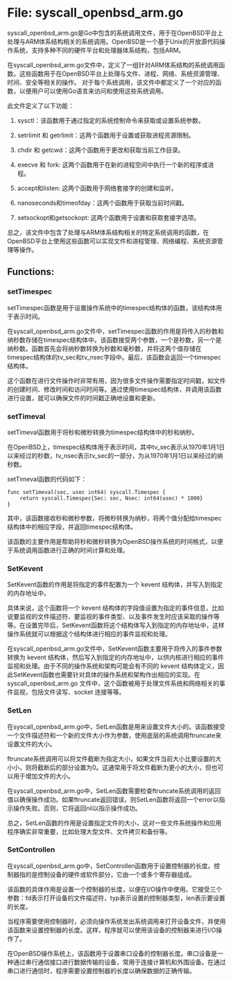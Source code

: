 # File: syscall_openbsd_arm.go

syscall_openbsd_arm.go是Go中包含的系统调用文件，用于在OpenBSD平台上处理与ARM体系结构相关的系统调用。OpenBSD是一个基于Unix的开放源代码操作系统，支持多种不同的硬件平台和处理器体系结构，包括ARM。

在syscall_openbsd_arm.go文件中，定义了一组针对ARM体系结构的系统调用函数。这些函数用于在OpenBSD平台上处理与文件、进程、网络、系统资源管理、时间、安全等相关的操作。 对于每个系统调用，该文件中都定义了一个对应的函数，以便用户可以使用Go语言来访问和使用这些系统调用。

此文件定义了以下功能：

1. sysctl：该函数用于通过指定的系统控制命令来获取或设置系统参数。

2. setrlimit 和 getrlimit：这两个函数用于设置或获取进程资源限制。

3. chdir 和 getcwd：这两个函数用于更改和获取当前工作目录。

4. execve 和 fork: 这两个函数用于在新的进程空间中执行一个新的程序或进程。

5. accept和listen: 这两个函数用于网络套接字的创建和监听。

6. nanoseconds和timeofday：这两个函数用于获取当前时间戳。

7. setsockopt和getsockopt: 这两个函数用于设置和获取套接字选项。

总之，该文件中包含了处理与ARM体系结构相关的特定系统调用的函数，在OpenBSD平台上使用这些函数可以实现文件和进程管理、网络编程、系统资源管理等操作。

## Functions:

### setTimespec

setTimespec函数是用于设置操作系统中的timespec结构体的函数，该结构体用于表示时间。

在syscall_openbsd_arm.go文件中，setTimespec函数的作用是将传入的秒数和纳秒数存储在timespec结构体中。该函数接受两个参数，一个是秒数，另一个是纳秒数。函数首先会将纳秒数转换为秒数和毫秒数，并将这两个值存储在timespec结构体的tv_sec和tv_nsec字段中。最后，该函数会返回一个timespec结构体。

这个函数在进行文件操作时非常有用，因为很多文件操作需要指定时间戳，如文件的创建时间、修改时间和访问时间等。通过使用timespec结构体，并调用该函数进行设置，就可以确保文件的时间戳正确地设置和更新。



### setTimeval

setTimeval函数用于将秒和微秒转换为timespec结构体中的秒和纳秒。

在OpenBSD上，timespec结构体用于表示时间，其中tv_sec表示从1970年1月1日以来经过的秒数，tv_nsec表示tv_sec的一部分，为从1970年1月1日以来经过的纳秒数。

setTimeval函数的代码如下：

```
func setTimeval(sec, usec int64) syscall.Timespec {
    return syscall.Timespec{Sec: sec, Nsec: int64(usec) * 1000}
}
```

其中，该函数接收秒和微秒参数，将微秒转换为纳秒，将两个值分配给timespec结构体中的相应字段，并返回timespec结构体。

该函数的主要作用是帮助将秒和微秒转换为OpenBSD操作系统的时间格式，以便于系统调用函数进行正确的时间计算和处理。



### SetKevent

SetKevent函数的作用是将指定的事件配置为一个 kevent 结构体，并写入到指定的内存地址中。

具体来说，这个函数将一个 kevent 结构体的字段值设置为指定的事件信息，比如说要监视的文件描述符、要监视的事件类型、以及事件发生时应该采取的操作等等。在设置完毕后，SetKevent函数将这个结构体写入到指定的内存地址中，这样操作系统就可以根据这个结构体进行相应的事件监视和处理。

在syscall_openbsd_arm.go文件中，SetKevent函数主要用于将传入的事件参数转换为 kevent 结构体，然后写入到指定的内存地址中，以供内核进行相应的事件监视和处理。由于不同的操作系统和架构可能会有不同的 kevent 结构体定义，因此SetKevent函数也需要针对具体的操作系统和架构作出相应的实现。在 syscall_openbsd_arm.go 文件中，这个函数被用于处理文件系统和网络相关的事件监视，包括文件读写、socket 连接等等。



### SetLen

在syscall_openbsd_arm.go中，SetLen函数是用来设置文件大小的。该函数接受一个文件描述符和一个新的文件大小作为参数，使用底层的系统调用ftruncate来设置文件的大小。

ftruncate系统调用可以将文件截断为指定大小，如果文件当前大小比要设置的大小小，则将截断后的部分设置为0。这通常用于将文件截断为更小的大小，但也可以用于增加文件的大小。

在syscall_openbsd_arm.go中，SetLen函数需要检查ftruncate系统调用的返回值以确保操作成功。如果ftruncate返回错误，则SetLen函数将返回一个error以指示操作失败。否则，它将返回nil以指示操作成功。

总之，SetLen函数的作用是设置指定文件的大小，这对一些文件系统操作和应用程序确实非常重要，比如处理大型文件、文件拷贝和备份等。



### SetControllen

在syscall_openbsd_arm.go中，SetControllen函数用于设置控制器的长度。控制器指的是控制设备的硬件或软件部分，它由一个或多个寄存器组成。

该函数的具体作用是设置一个控制器的长度，以便在I/O操作中使用。它接受三个参数：fd表示打开设备的文件描述符，typ表示设置的控制器类型，len表示要设置的长度。

当程序需要使用控制器时，必须向操作系统发出系统调用来打开设备文件，并使用该函数来设置控制器的长度。这样，程序就可以使用该设备的控制器来进行I/O操作了。

在OpenBSD操作系统上，该函数用于设置串口设备的控制器长度。串口设备是一种通过串行通信接口进行数据传输的设备，常用于连接计算机和外围设备。在通过串口进行通信时，程序需要设置控制器的长度以确保数据的正确传输。



